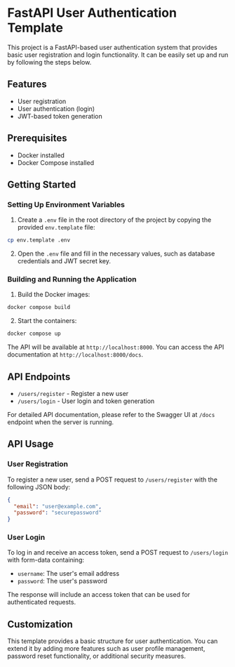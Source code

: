 # FastAPI User Authentication Template

This project is a FastAPI-based user authentication system that provides basic user registration and login functionality. It can be easily set up and run by following the steps below.

## Features

- User registration
- User authentication (login)
- JWT-based token generation

## Prerequisites

- Docker installed
- Docker Compose installed

## Getting Started

### Setting Up Environment Variables

1. Create a `.env` file in the root directory of the project by copying the provided `env.template` file:

```bash
cp env.template .env
```

2. Open the `.env` file and fill in the necessary values, such as database credentials and JWT secret key.

### Building and Running the Application

1. Build the Docker images:

```bash
docker compose build
```

2. Start the containers:

```bash
docker compose up
```

The API will be available at `http://localhost:8000`. You can access the API documentation at `http://localhost:8000/docs`.

## API Endpoints

- `/users/register` - Register a new user
- `/users/login` - User login and token generation

For detailed API documentation, please refer to the Swagger UI at `/docs` endpoint when the server is running.

## API Usage

### User Registration

To register a new user, send a POST request to `/users/register` with the following JSON body:

```json
{
  "email": "user@example.com",
  "password": "securepassword"
}
```

### User Login

To log in and receive an access token, send a POST request to `/users/login` with form-data containing:

- `username`: The user's email address
- `password`: The user's password

The response will include an access token that can be used for authenticated requests.

## Customization

This template provides a basic structure for user authentication. You can extend it by adding more features such as user profile management, password reset functionality, or additional security measures.
